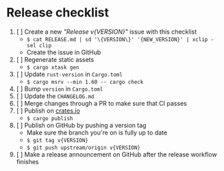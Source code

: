 # Release checklist

1. [ ] Create a new _"Release v{VERSION}"_ issue with this checklist
    - `$ cat RELEASE.md | sd '\{VERSION\}' '{NEW_VERSION}' | xclip -sel clip`
    - Create the issue in GitHub
1. [ ] Regenerate static assets
    - `$ cargo xtask gen`
1. [ ] Update `rust-version` in `Cargo.toml`
    - `$ cargo msrv --min 1.60 -- cargo check`
1. [ ] Bump `version` in `Cargo.toml`
1. [ ] Update the `CHANGELOG.md`
1. [ ] Merge changes through a PR to make sure that CI passes
1. [ ] Publish on [crates.io](crates.io)
    - `$ cargo publish`
1. [ ] Publish on GitHub by pushing a version tag
    - Make sure the branch you're on is fully up to date
    - `$ git tag v{VERSION}`
    - `$ git push upstream/origin v{VERSION}`
1. [ ] Make a release announcement on GitHub after the release workflow finishes
